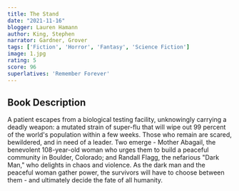 ```yaml
---
title: The Stand 
date: "2021-11-16"
blogger: Lauren Hamann
author: King, Stephen
narrator: Gardner, Grover
tags: ['Fiction', 'Horror', 'Fantasy', 'Science Fiction']
image: 1.jpg
rating: 5
score: 96
superlatives: 'Remember Forever'
---
```



## Book Description

A patient escapes from a biological testing facility, unknowingly carrying a deadly weapon: a mutated strain of super-flu that will wipe out 99 percent of the world's population within a few weeks. Those who remain are scared, bewildered, and in need of a leader. Two emerge - Mother Abagail, the benevolent 108-year-old woman who urges them to build a peaceful community in Boulder, Colorado; and Randall Flagg, the nefarious "Dark Man," who delights in chaos and violence. As the dark man and the peaceful woman gather power, the survivors will have to choose between them - and ultimately decide the fate of all humanity.